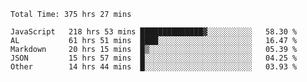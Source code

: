 
<!--START_SECTION:waka-->

```text
Total Time: 375 hrs 27 mins

JavaScript   218 hrs 53 mins ██████████████▓░░░░░░░░░░   58.30 %
AL           61 hrs 51 mins  ████░░░░░░░░░░░░░░░░░░░░░   16.47 %
Markdown     20 hrs 15 mins  █▒░░░░░░░░░░░░░░░░░░░░░░░   05.39 %
JSON         15 hrs 57 mins  █░░░░░░░░░░░░░░░░░░░░░░░░   04.25 %
Other        14 hrs 44 mins  █░░░░░░░░░░░░░░░░░░░░░░░░   03.93 %
```

<!--END_SECTION:waka-->











